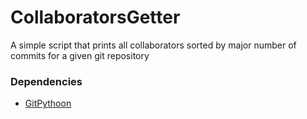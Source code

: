 <h1>CollaboratorsGetter</h1>
<p>A simple script that prints all collaborators sorted by major number of commits for a given git repository</p>
<h3>Dependencies</h3>
<p>
	<ul>
		<li><a href="https://github.com/gitpython-developers/GitPython">GitPythoon</a></li>
	</ul>
</p>
